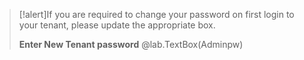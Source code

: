 >[!alert]If you are required to change your password on first login to your tenant, please update the appropriate box.
>
>**Enter New Tenant password**
>@lab.TextBox(Adminpw)
